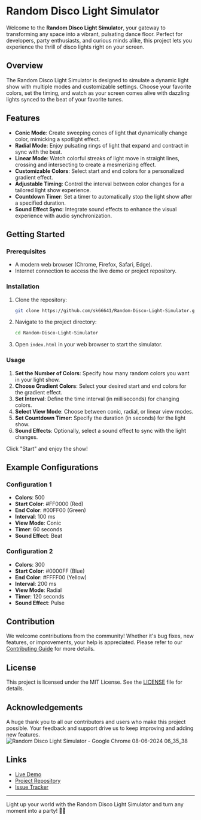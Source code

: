 # Random Disco Light Simulator

Welcome to the **Random Disco Light Simulator**, your gateway to transforming any space into a vibrant, pulsating dance floor. Perfect for developers, party enthusiasts, and curious minds alike, this project lets you experience the thrill of disco lights right on your screen.

## Overview

The Random Disco Light Simulator is designed to simulate a dynamic light show with multiple modes and customizable settings. Choose your favorite colors, set the timing, and watch as your screen comes alive with dazzling lights synced to the beat of your favorite tunes.

## Features

- **Conic Mode**: Create sweeping cones of light that dynamically change color, mimicking a spotlight effect.
- **Radial Mode**: Enjoy pulsating rings of light that expand and contract in sync with the beat.
- **Linear Mode**: Watch colorful streaks of light move in straight lines, crossing and intersecting to create a mesmerizing effect.
- **Customizable Colors**: Select start and end colors for a personalized gradient effect.
- **Adjustable Timing**: Control the interval between color changes for a tailored light show experience.
- **Countdown Timer**: Set a timer to automatically stop the light show after a specified duration.
- **Sound Effect Sync**: Integrate sound effects to enhance the visual experience with audio synchronization.

## Getting Started

### Prerequisites

- A modern web browser (Chrome, Firefox, Safari, Edge).
- Internet connection to access the live demo or project repository.

### Installation

1. Clone the repository:
   ```bash
   git clone https://github.com/sk66641/Random-Disco-Light-Simulator.git
   ```
2. Navigate to the project directory:
   ```bash
   cd Random-Disco-Light-Simulator
   ```
3. Open `index.html` in your web browser to start the simulator.

### Usage

1. **Set the Number of Colors**: Specify how many random colors you want in your light show.
2. **Choose Gradient Colors**: Select your desired start and end colors for the gradient effect.
3. **Set Interval**: Define the time interval (in milliseconds) for changing colors.
4. **Select View Mode**: Choose between conic, radial, or linear view modes.
5. **Set Countdown Timer**: Specify the duration (in seconds) for the light show.
6. **Sound Effects**: Optionally, select a sound effect to sync with the light changes.

Click "Start" and enjoy the show!

## Example Configurations

### Configuration 1
- **Colors**: 500
- **Start Color**: #FF0000 (Red)
- **End Color**: #00FF00 (Green)
- **Interval**: 100 ms
- **View Mode**: Conic
- **Timer**: 60 seconds
- **Sound Effect**: Beat

### Configuration 2
- **Colors**: 300
- **Start Color**: #0000FF (Blue)
- **End Color**: #FFFF00 (Yellow)
- **Interval**: 200 ms
- **View Mode**: Radial
- **Timer**: 120 seconds
- **Sound Effect**: Pulse

## Contribution

We welcome contributions from the community! Whether it's bug fixes, new features, or improvements, your help is appreciated. Please refer to our [Contributing Guide](https://github.com/sk66641/Random-Disco-Light-Simulator/blob/main/CONTRIBUTING.md) for more details.

## License

This project is licensed under the MIT License. See the [LICENSE](https://github.com/sk66641/Random-Disco-Light-Simulator/blob/main/LICENSE) file for details.

## Acknowledgements

A huge thank you to all our contributors and users who make this project possible. Your feedback and support drive us to keep improving and adding new features.
![Random Disco Light Simulator - Google Chrome 08-06-2024 06_35_38](https://github.com/sk66641/Random-Disco-Light-Simulator/assets/111915697/e6e26b0c-81d0-4a89-a9ab-579fd00d935b)

## Links

- [Live Demo](https://sk66641.github.io/Random-Disco-Light-Simulator/)
- [Project Repository](https://github.com/sk66641/Random-Disco-Light-Simulator/)
- [Issue Tracker](https://github.com/sk66641/Random-Disco-Light-Simulator/issues)

---

Light up your world with the Random Disco Light Simulator and turn any moment into a party! 🕺💃
